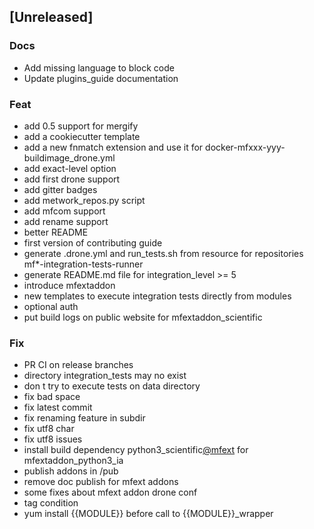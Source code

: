 <a name="unreleased"></a>
## [Unreleased]

### Docs
- Add missing language to block code
- Update plugins_guide documentation

### Feat
- add 0.5 support for mergify
- add a cookiecutter template
- add a new fnmatch extension and use it for docker-mfxxx-yyy-buildimage_drone.yml
- add exact-level option
- add first drone support
- add gitter badges
- add metwork_repos.py script
- add mfcom support
- add rename support
- better README
- first version of contributing guide
- generate .drone.yml and run_tests.sh from resource for repositories mf*-integration-tests-runner
- generate README.md file for integration_level >= 5
- introduce mfextaddon
- new templates to execute integration tests directly from modules
- optional auth
- put build logs on public website for mfextaddon_scientific

### Fix
- PR CI on release branches
- directory integration_tests may no exist
- don t try to execute tests on data directory
- fix bad space
- fix latest commit
- fix renaming feature in subdir
- fix utf8 char
- fix utf8 issues
- install build dependency python3_scientific[@mfext](https://github.com/mfext) for mfextaddon_python3_ia
- publish addons in /pub
- remove doc publish for mfext addons
- some fixes about mfext addon drone conf
- tag condition
- yum install {{MODULE}} before call to {{MODULE}}_wrapper

